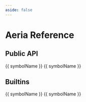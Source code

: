 ```yaml
---
aside: false
---
```


<script setup lang="ts">
import * as statics from '../src/aeria/static.js'
import ApiContainer from '../src/components/api-container.vue'
</script>

# Aeria Reference

## Public API

<div class="
  grid
  md:grid-cols-3
  gap-4
">
  <api-container title="General">
    <a
      v-for="([symbolName, symbol]) in Object.entries(statics.general)"
      :key="symbolName"
      :href="symbol"
    >
      {{ symbolName }}
    </a>
  </api-container>

  <api-container title="Error handling">
    <a
      v-for="([symbolName, symbol]) in Object.entries(statics.errorHandling)"
      :key="symbolName"
      :href="symbol"
    >
      {{ symbolName }}
    </a>
  </api-container>
</div>

## Builtins

<div class="
  grid
  md:grid-cols-3
  gap-4
">
  <api-container title="Collections">
    <a
      v-for="([symbolName, symbol]) in Object.entries(statics.builtinCollections)"
      :key="symbolName"
      :href="symbol"
    >
      {{ symbolName }}
    </a>
  </api-container>

  <api-container title="Functions">
    <a
      v-for="([symbolName, symbol]) in Object.entries(statics.builtinFunctions)"
      :key="symbolName"
      :href="symbol"
    >
      {{ symbolName }}
    </a>
  </api-container>
</div>



